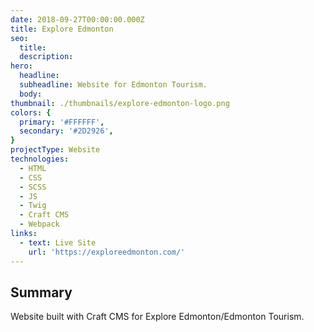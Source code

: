 ```yaml
---
date: 2018-09-27T00:00:00.000Z
title: Explore Edmonton
seo:
  title:
  description:
hero:
  headline:
  subheadline: Website for Edmonton Tourism.
  body:
thumbnail: ./thumbnails/explore-edmonton-logo.png
colors: {
  primary: '#FFFFFF',
  secondary: '#2D2926',
}
projectType: Website
technologies:
  - HTML
  - CSS
  - SCSS
  - JS
  - Twig
  - Craft CMS
  - Webpack
links:
  - text: Live Site
    url: 'https://exploreedmonton.com/'
---
```


## Summary
Website built with Craft CMS for Explore Edmonton/Edmonton Tourism.

